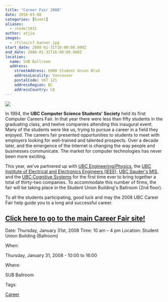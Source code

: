 ```yaml
---
title: "Career Fair 2008"
date: 2016-03-08
categories: [Event]
aliases:
  - /node/1031
author: atjia
images:
  - /files/cf_banner.jpg
start_date: 2008-01-31T10:00:00.000Z
end_date: 2008-01-31T16:00:00.000Z
location:
  name: SUB Ballroom
  address:
    streetAddress: 6000 Student Union Blvd
    addressLocality: Vancouver
    postalCode: V6T 1Z1
    addressRegion: BC
    addressCountry: CA
---
```


[![](/files/cf_banner.jpg)](https://cf08.ubccsss.org/)


In 1994, the **UBC Computer Science Students' Society** held its first Computer Careers Fair. In that year there were less than fifty students in the graduating class, and twelve companies attending this inaugural event. Many of the students were like us, trying to pursue a career in a field they enjoyed. The careers fair presented opportunities to students to meet with employers looking for well-trained and talented prospects. Over a decade later, and the emergence of the Internet is changing the way people and businesses communicate. The market for computer technologies has never been more exciting.

This year, we've partnered up with [UBC Engineering/Physics](http://www.engphys.ubc.ca/fizz.html), the [UBC Institute of Electrical and Electronics Engineers (IEEE)](http://www.ece.ubc.ca/~ieee/), [UBC Sauder's MIS](http://mis.sauder.ubc.ca/mis-club/home.html), and the [UBC Cognitive Systems](http://www.ams.ubc.ca/clubs/cogsys/) for the first time ever to bring together a total of thirty-two companies. To accommodate this number of firms, the fair will be taking place in the Student Union Building's Ballroom (2nd floor).

To all the students participating, good luck and may the 2008 UBC Career Fair help guide you to a long and successful career.

[
](//cf08.ubccsss.org/)

[Click here to go to the main Career Fair site!](https://ubctcf.com/)
---

[](//cf08.ubccsss.org/)

Date: Thursday, January 31st, 2008
Time: 10 am – 4 pm
Location: Student Union Building (Ballroom)

When: 

Thursday, January 31, 2008 - 10:00 to 16:00

Where: 

SUB Ballroom

Tags: 

[Career](/career)
